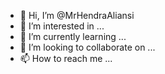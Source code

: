- 👋 Hi, I’m @MrHendraAliansi
- 👀 I’m interested in ...
- 🌱 I’m currently learning ...
- 💞️ I’m looking to collaborate on ...
- 📫 How to reach me ...

<!---
MrHendraAliansi/MrHendraAliansi is a ✨ special ✨ repository because its `README.md` (this file) appears on your GitHub profile.
You can click the Preview link to take a look at your changes.
--->
